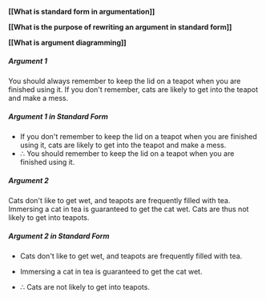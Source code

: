 **[[What is standard form in argumentation]]**

**[[What is the purpose of rewriting an argument in standard form]]**

**[[What is argument diagramming]]**


##### Argument 1
You should always remember to keep the lid on a teapot when you are finished using it. If you don't remember, cats are likely to get into the teapot and make a mess.

##### Argument 1 in Standard Form
-   If you don't remember to keep the lid on a teapot when you are finished using it, cats are likely to get into the teapot and make a mess.
-   ∴ You should remember to keep the lid on a teapot when you are finished using it.

##### Argument 2
Cats don't like to get wet, and teapots are frequently filled with tea. Immersing a cat in tea is guaranteed to get the cat wet. Cats are thus not likely to get into teapots.

##### Argument 2 in Standard Form
-   Cats don't like to get wet, and teapots are frequently filled with tea.
-   Immersing a cat in tea is guaranteed to get the cat wet.

-   ∴ Cats are not likely to get into teapots.


